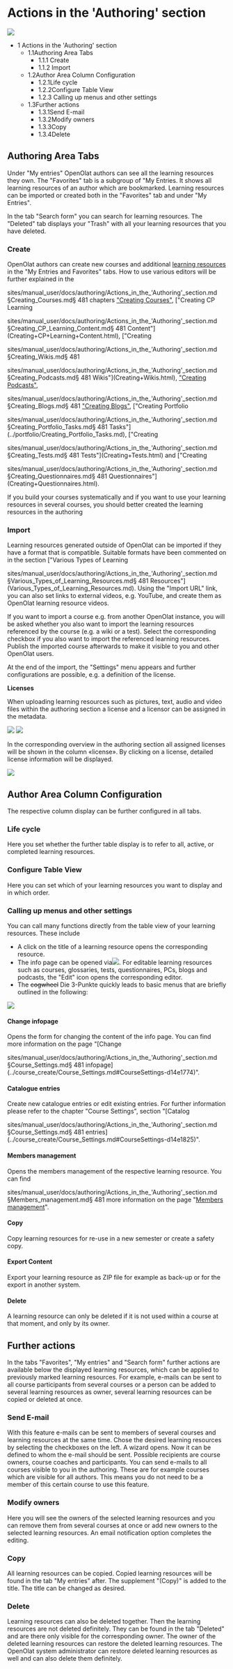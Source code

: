#  Actions in the 'Authoring' section

![](assets/actions_authoring.png)

  * 1 Actions in the 'Authoring' section 
    * 1.1Authoring Area Tabs
      * 1.1.1 Create
      * 1.1.2 Import
    * 1.2Author Area Column Configuration
      * 1.2.1Life cycle
      * 1.2.2Configure Table View
      * 1.2.3 Calling up menus and other settings
    * 1.3Further actions
      * 1.3.1Send E-mail
      * 1.3.2Modify owners
      * 1.3.3Copy
      * 1.3.4Delete

## Authoring Area Tabs

Under "My entries" OpenOlat authors can see all the learning resources they
own. The "Favorites" tab is a subgroup of "My Entries. It shows all learning
resources of an author which are bookmarked. Learning resources can be
imported or created both in the "Favorites" tab and under "My Entries".

In the tab "Search form" you can search for learning resources. The "Deleted"
tab displays your "Trash" with all your learning resources that you have
deleted.

###  Create

OpenOlat authors can create new courses and additional [learning
resources](Various_Types_of_Learning_Resources.md) in the "My Entries and
Favorites" tabs. How to use various editors will be further explained in the

sites/manual_user/docs/authoring/Actions_in_the_'Authoring'_section.md §Creating_Courses.md§ 481
chapters ["Creating Courses"](Creating+Courses.html), ["Creating CP Learning

sites/manual_user/docs/authoring/Actions_in_the_'Authoring'_section.md §Creating_CP_Learning_Content.md§ 481
Content"](Creating+CP+Learning+Content.html), ["Creating

sites/manual_user/docs/authoring/Actions_in_the_'Authoring'_section.md §Creating_Wikis.md§ 481

sites/manual_user/docs/authoring/Actions_in_the_'Authoring'_section.md §Creating_Podcasts.md§ 481
Wikis"](Creating+Wikis.html), ["Creating Podcasts"](Creating+Podcasts.html),

sites/manual_user/docs/authoring/Actions_in_the_'Authoring'_section.md §Creating_Blogs.md§ 481
["Creating Blogs"](Creating+Blogs.html), ["Creating Portfolio

sites/manual_user/docs/authoring/Actions_in_the_'Authoring'_section.md §Creating_Portfolio_Tasks.md§ 481
Tasks"](../portfolio/Creating_Portfolio_Tasks.md), ["Creating

sites/manual_user/docs/authoring/Actions_in_the_'Authoring'_section.md §Creating_Tests.md§ 481
Tests"](Creating+Tests.html) and ["Creating

sites/manual_user/docs/authoring/Actions_in_the_'Authoring'_section.md §Creating_Questionnaires.md§ 481
Questionnaires"](Creating+Questionnaires.html).

If you build your courses systematically and if you want to use your learning
resources in several courses, you should better created the learning resources
in the authoring

###  Import

Learning resources generated outside of OpenOlat can be imported if they have
a format that is compatible. Suitable formats have been commented on in the
section ["Various Types of Learning

sites/manual_user/docs/authoring/Actions_in_the_'Authoring'_section.md §Various_Types_of_Learning_Resources.md§ 481
Resources"](Various_Types_of_Learning_Resources.md). Using the "Import URL"
link, you can also set links to external videos, e.g. YouTube, and create them
as OpenOlat learning resource videos.

If you want to import a course e.g. from another OpenOlat instance, you will
be asked whether you also want to import the learning resources referenced by
the course (e.g. a wiki or a test). Select the corresponding checkbox if you
also want to import the referenced learning resources. Publish the imported
course afterwards to make it visible to you and other OpenOlat users.

At the end of the import, the "Settings" menu appears and further
configurations are possible, e.g. a definition of the license.

 **Licenses**

When uploading learning resources such as pictures, text, audio and video
files within the authoring section a license and a licensor can be assigned in
the metadata.

![](assets/Autorenbereich_Lizenz01_EN.png)
![](assets/LizenzMgmt_01_EN2.png)

In the corresponding overview in the authoring section all assigned licenses
will be shown in the column «license». By clicking on a license, detailed
license information will be displayed.

![](assets/Autorenbereich_Lizenz.png)

## Author Area Column Configuration

The respective column display can be further configured in all tabs.

### Life cycle

Here you set whether the further table display is to refer to all, active, or
completed learning resources.

### Configure Table View

Here you can set which of your learning resources you want to display and in
which order.

  

###  Calling up menus and other settings

You can call many functions directly from the table view of your learning
resources. These include

  * A click on the title of a learning resource opens the corresponding resource.
  * The info page can be opened via![](assets/infopage_5e89ac_64.png). For editable learning resources such as courses, glossaries, tests, questionnaires, PCs, blogs and podcasts, the "Edit" icon opens the corresponding editor.
  * The ~~cogwheel~~ Die 3-Punkte quickly leads to basic menus that are briefly outlined in the following:

![](assets/Autorenbereich_3_Punkte.png)

#### Change infopage

Opens the form for changing the content of the info page. You can find more
information on the page "[Change

sites/manual_user/docs/authoring/Actions_in_the_'Authoring'_section.md §Course_Settings.md§ 481
infopage](../course_create/Course_Settings.md#CourseSettings-d14e1774)".

#### Catalogue entries

Create new catalogue entries or edit existing entries. For further information
please refer to the chapter "Course Settings", section "[Catalog

sites/manual_user/docs/authoring/Actions_in_the_'Authoring'_section.md §Course_Settings.md§ 481
entries](../course_create/Course_Settings.md#CourseSettings-d14e1825)".

#### Members management

Opens the members management of the respective learning resource. You can find

sites/manual_user/docs/authoring/Actions_in_the_'Authoring'_section.md §Members_management.md§ 481
more information on the page "[Members management](../course_operation/Members_management.md)".

#### Copy

Copy learning resources for re-use in a new semester or create a safety copy.

#### Export Content

Export your learning resource as ZIP file for example as back-up or for the
export in another system.

#### Delete

A learning resource can only be deleted if it is not used within a course at
that moment, and only by its owner.

## Further actions

In the tabs "Favorites", "My entries" and "Search form" further actions are
available below the displayed learning resources, which can be applied to
previously marked learning resources. For example, e-mails can be sent to all
course participants from several courses or a person can be added to several
learning resources as owner, several learning resources can be copied or
deleted at once.

### Send E-mail

With this feature e-mails can be sent to members of several courses and
learning resources at the same time. Chose the desired learning resources by
selecting the checkboxes on the left. A wizard opens. Now it can be defined to
whom the e-mail should be sent. Possible recipients are course owners, course
coaches and participants. You can send e-mails to all courses visible to you
in the authoring. These are for example courses which are visible for all
authors. This means you do not need to be a member of this certain course to
use this feature.

### Modify owners

Here you will see the owners of the selected learning resources and you can
remove them from several courses at once or add new owners to the selected
learning resources. An email notification option completes the editing.

### Copy

All learning resources can be copied. Copied learning resources will be found
in the tab "My entries" after. The supplement "(Copy)" is added to the title.
The title can be changed as desired.

### Delete

Learning resources can also be deleted together. Then the learning resources
are not deleted definitely. They can be found in the tab "Deleted" and are
there only visible for the corresponding owner. The owner of the deleted
learning resources can restore the deleted learning resources. The OpenOlat
system administrator can restore deleted learning resources as well and can
also delete them definitely.

  

